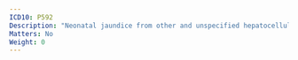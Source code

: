 ```yaml
---
ICD10: P592
Description: "Neonatal jaundice from other and unspecified hepatocellular damage"
Matters: No
Weight: 0
---
```


